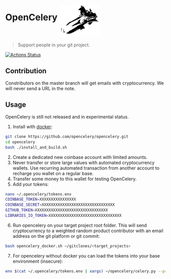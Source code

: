 # OpenCelery <img align="middle" src="./docs/celery_logo.svg" width="128">  
> Support people in your git project.

[![Actions Status](https://github.com/protontypes/opencelery/workflows/docker_run/badge.svg)](https://github.com/protontypes/opencelery/actions) 

## Contribution
Constributors on the master branch will get emails with cryptocurrency. We will never send a URL in the note. 

## Usage
OpenCelery is still not released and in experimental status.

1. Install with [docker](https://docs.docker.com/install/linux/docker-ce/ubuntu/):

```bash
git clone https://github.com/opencelery/opencelery.git
cd opencelery
bash ./install_and_build.sh
```

2. Create a dedicated new coinbase account with limited amounts. 
3. Never transfer or store large values with automated cryptocurrency wallets. Use recurring automated transaction from another account to recharge you wallet on a regular base. 
4. Transfer some money to this wallet for testing OpenCelery.  
5. Add your tokens:      

```bash
nano ~/.opencelery/tokens.env
COINBASE_TOKEN=XXXXXXXXXXXXXXXX
COINBASE_SECRET=XXXXXXXXXXXXXXXXXXXXXXXXXXXXXXXX
GITHUB_TOKEN=XXXXXXXXXXXXXXXXXXXXXXXXXXXXXXXX
LIBRARIES_IO_TOKEN=XXXXXXXXXXXXXXXXXXXXXXXXXXXXXXXX
```

6. Run opencelery on your target project root folder. This will send cryptocurrency to a weighted random product contributor with an email address on the git platform or git commit:    

```bash
bash opencelery_docker.sh ~/gitclones/<target_projects>
```

7. For opencelery without docker you can load the tokens into your base environment (insecure):

```bash
env $(cat ~/.opencelery/tokens.env | xargs) ~/opencelery/celery.py --project=$PROJECT_DIR_TO_SCAN
```
